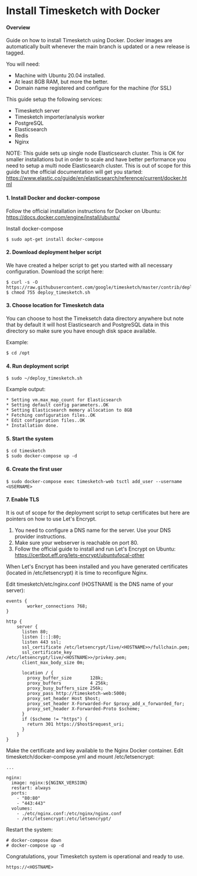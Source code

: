 # Install Timesketch with Docker

#### Overview
Guide on how to install Timesketch using Docker. Docker images are automatically built whenever the main branch is updated or a new release is tagged.

You will need:
* Machine with Ubuntu 20.04 installed.
* At least 8GB RAM, but more the better.
* Domain name registered and configure for the machine (for SSL)

This guide setup the following services:
* Timesketch server
* Timesketch importer/analysis worker
* PostgreSQL
* Elasticsearch
* Redis
* Nginx

NOTE: This guide sets up  single node Elasticsearch cluster. This is OK for smaller installations but in order to scale and have better performance you need to setup a multi node Elasticsearch cluster. This is out of scope for this guide but the official documentation will get you started:
https://www.elastic.co/guide/en/elasticsearch/reference/current/docker.html  

#### 1. Install Docker and docker-compose

Follow the official installation instructions for Docker on Ubuntu:
https://docs.docker.com/engine/install/ubuntu/ 

Install docker-compose
    
    $ sudo apt-get install docker-compose

#### 2. Download deployment helper script
We have created a helper script to get you started with all necessary configuration.
Download the script here:

    $ curl -s -O https://raw.githubusercontent.com/google/timesketch/master/contrib/deploy_timesketch.sh
    $ chmod 755 deploy_timesketch.sh

#### 3. Choose location for Timesketch data
You can choose to host the Timeksetch data directory anywhere but note that by default it will host Elasticsearch and PostgreSQL data in this directory so make sure you have enough disk space available.

Example:
    
    $ cd /opt

#### 4. Run deployment script

    $ sudo ~/deploy_timesketch.sh
    
Example output:

    * Setting vm.max_map_count for Elasticsearch
    * Setting default config parameters..OK
    * Setting Elasticsearch memory allocation to 8GB
    * Fetching configuration files..OK
    * Edit configuration files..OK
    * Installation done.

#### 5. Start the system

    $ cd timesketch
    $ sudo docker-compose up -d

#### 6. Create the first user

    $ sudo docker-compose exec timesketch-web tsctl add_user --username <USERNAME>

#### 7. Enable TLS
It is out of scope for the deployment script to setup certificates but here are pointers on how to use Let's Encrypt.

1. You need to configure a DNS name for the server. Use your DNS provider instructions.
2. Make sure your webserver is reachable on port 80.
3. Follow the official guide to install and run Let's Encrypt on Ubuntu:
https://certbot.eff.org/lets-encrypt/ubuntufocal-other

When Let's Encrypt has been installed and you have generated certificates (located in /etc/letsencrypt) it is time to reconfigure Nginx.

Edit timesketch/etc/nginx.conf (HOSTNAME is the DNS name of your server):

    events {
            worker_connections 768;
    }
    
    http {
        server {
          listen 80;
          listen [::]:80;
          listen 443 ssl;
          ssl_certificate /etc/letsencrypt/live/<HOSTNAME>>/fullchain.pem;
          ssl_certificate_key /etc/letsencrypt/live/<HOSTNAME>>/privkey.pem;
          client_max_body_size 0m;
        
          location / {        
            proxy_buffer_size       128k;
            proxy_buffers           4 256k;
            proxy_busy_buffers_size 256k;
            proxy_pass http://timesketch-web:5000;
            proxy_set_header Host $host;
            proxy_set_header X-Forwarded-For $proxy_add_x_forwarded_for;
            proxy_set_header X-Forwarded-Proto $scheme;
          }
          if ($scheme != "https") {
            return 301 https://$host$request_uri;
          }
        }
    } 

Make the certificate and key available to the Nginx Docker container. Edit timesketch/docker-compose.yml and mount /etc/letsencrypt:

    ...

    nginx:
      image: nginx:${NGINX_VERSION}
      restart: always
      ports:
        - "80:80"
        - "443:443"
      volumes:
        - ./etc/nginx.conf:/etc/nginx/nginx.conf
        - /etc/letsencrypt:/etc/letsencrypt/

Restart the system:

    # docker-compose down
    # docker-compose up -d
    
Congratulations, your Timesketch system is operational and ready to use. 

    https://<HOSTNAME>
